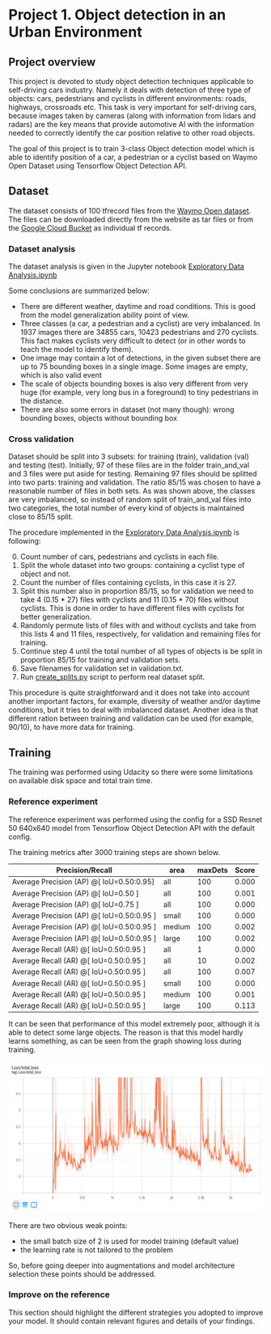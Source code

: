 # Project 1. Object detection in an Urban Environment
## Project overview
This project is devoted to study object detection techniques applicable to self-driving cars industry.
Namely it deals with detection of three type of objects: cars, pedestrians and cyclists in different environments: roads, highways, crossroads etc.
This task is very important for self-driving cars, because images taken by cameras (along with information from lidars and radars) are the key means that provide automotive AI with the information needed to correctly identify the car position relative to other road objects. 

The goal of this project is to train 3-class Object detection model which is able to identify position of a car, a pedestrian or a cyclist based on Waymo Open Dataset using Tensorflow Object Detection API.

## Dataset
The dataset consists of 100 tfrecord files from the [Waymo Open dataset](https://waymo.com/open/). The files can be downloaded directly from the website as tar files or from the [Google Cloud Bucket](https://console.cloud.google.com/storage/browser/waymo_open_dataset_v_1_2_0_individual_files/) as individual tf records. 

### Dataset analysis
The dataset analysis is given in the Jupyter notebook [Exploratory Data Analysis.ipynb](Exploratory%20Data%20Analysis.ipynb)

Some conclusions are summarized below:
- There are different weather, daytime and road conditions. This is good from the model generalization ability point of view.  
- Three classes (a car, a pedestrian and a cyclist) are very imbalanced. In 1937 images there are 34855 cars, 10423 pedestrians and 270 cyclists. This fact makes cyclists very difficult to detect (or in other words to teach the model to identify them).
- One image may contain a lot of detections, in the given subset there are up to 75 bounding boxes in a single image. Some images are empty, which is also valid event
- The scale of objects bounding boxes is also very different from very huge (for example, very long bus in a foreground) to tiny pedestrians in the distance.
- There are also some errors in dataset (not many though): wrong bounding boxes, objects without bounding box

### Cross validation
Dataset should be split into 3 subsets: for training (train), validation (val) and testing (test).
Initially, 97 of these files are in the folder train_and_val and 3 files were put aside for testing.
Remaining 97 files should be splitted into two parts: training and validation. The ratio 85/15 was chosen to have a reasonable number of files in both sets.
As was shown above, the classes are very imbalanced, so instead of random split of train_and_val files into two categories, the total number of every kind of objects is maintained close to 85/15 split.

The procedure implemented in the [Exploratory Data Analysis.ipynb](Exploratory%20Data%20Analysis.ipynb) is following:

0. Count number of cars, pedestrians and cyclists in each file.
1. Split the whole dataset into two groups: containing a cyclist type of object and not. 
2. Count the number of files containing cyclists, in this case it is 27.
3. Split this number also in proportion 85/15, so for validation we need to take 4 (0.15 * 27) files with cyclists and 11 (0.15 * 70) files without cyclists.
This is done in order to have different files with cyclists for better generalization.
4. Randomly permute lists of files with and without cyclists and take from this lists 4 and 11 files, respectively, for validation and remaining files for training.
5. Continue step 4 until the total number of all types of objects is be split in proportion 85/15 for training and validation sets.
6. Save filenames for validation set in validation.txt. 
7. Run [create_splits.py](create_splits.py) script to perform real dataset split.

This procedure is quite straightforward and it does not take into account another important factors, for example, diversity of weather and/or daytime conditions, but it tries to deal with imbalanced dataset. Another idea is that different ration between training and validation can be used (for example, 90/10), to have more data for training.

## Training
The training was performed using Udacity so there were some limitations on available disk space and total train time. 

### Reference experiment
The reference experiment was performed using the config for a SSD Resnet 50 640x640 model from Tensorflow Object Detection API with the default config.

The training metrics after 3000 training steps are shown below.

| Precision/Recall | area | maxDets | Score |
|-------|--------|--------|-------|
 Average Precision  (AP) @[ IoU=0.50:0.95] |    all | 100 | 0.000|
 Average Precision  (AP) @[ IoU=0.50 ]     |    all | 100 | 0.001|
 Average Precision  (AP) @[ IoU=0.75 ]     |    all | 100 | 0.000
 Average Precision  (AP) @[ IoU=0.50:0.95 ]| small | 100 | 0.000
 Average Precision  (AP) @[ IoU=0.50:0.95 ]| medium | 100 | 0.002
 Average Precision  (AP) @[ IoU=0.50:0.95 ]| large | 100 | 0.002
 Average Recall     (AR) @[ IoU=0.50:0.95 ]|  all |  1 | 0.000
 Average Recall     (AR) @[ IoU=0.50:0.95 ]|  all |  10 | 0.002
 Average Recall     (AR) @[ IoU=0.50:0.95 ]|  all | 100 | 0.007
 Average Recall     (AR) @[ IoU=0.50:0.95 ]| small | 100 | 0.000
 Average Recall     (AR) @[ IoU=0.50:0.95 ]| medium | 100 | 0.001
 Average Recall     (AR) @[ IoU=0.50:0.95 ]| large | 100 | 0.113
 
 It can be seen that performance of this model extremely poor, although it is able to detect some large objects.
 The reason is that this model hardly learns something, as can be seen from the graph showing loss during training.

<img src="assets/loss_reference.png" height="300">

There are two obvious weak points: 
- the small batch size of 2 is used for model training (default value) 
- the learning rate is not tailored to the problem

So, before going deeper into augmentations and model architecture selection these points should be addressed.

### Improve on the reference
This section should highlight the different strategies you adopted to improve your model. It should contain relevant figures and details of your findings.
